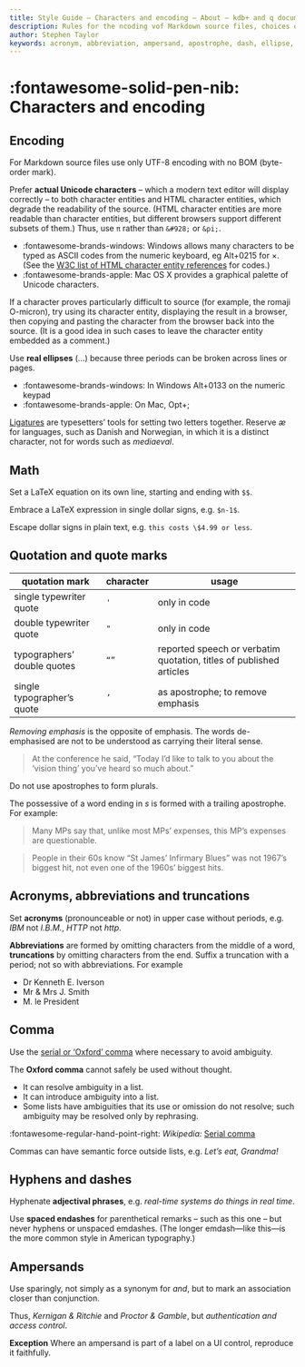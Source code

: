 ```yaml
---
title: Style Guide – Characters and encoding – About – kdb+ and q documentation
description: Rules for the ncoding vof Markdown source files, choices of characters, how to use quotation marks, how to write acronyms and abbreviations.
author: Stephen Taylor
keywords: acronym, abbreviation, ampersand, apostrophe, dash, ellipse, encoding, hyphen, latex, ligature, math, quotation, quote, unicode
---
```

# :fontawesome-solid-pen-nib: Characters and encoding 


## Encoding

For Markdown source files use only UTF-8 encoding with no BOM (byte-order mark).

Prefer **actual Unicode characters** – which a modern text editor will display correctly – to both character entities and HTML character entities, which degrade the readability of the source. (HTML character entities are more readable than character entities, but different browsers support different subsets of them.) Thus, use `π` rather than `&#928;` or `&pi;`. 

-   :fontawesome-brands-windows: Windows allows many characters to be typed as ASCII codes from the numeric keyboard, eg Alt+0215 for ×. (See the [W3C list of HTML character entity references](https://www.w3.org/TR/html401/sgml/entities.html#h-24.2) for codes.) 
-   :fontawesome-brands-apple: Mac OS X provides a graphical palette of Unicode characters. 

If a character proves particularly difficult to source (for example, the romaji O-micron), try using its character entity, displaying the result in a browser, then copying and pasting the character from the browser back into the source. (It is a good idea in such cases to leave the character entity embedded as a comment.)

Use **real ellipses** (…) because three periods can be broken across lines or pages. 

-   :fontawesome-brands-windows: In Windows Alt+0133 on the numeric keypad 
-   :fontawesome-brands-apple: On Mac, Opt+;

[Ligatures](https://en.wikipedia.org/wiki/Glyph) are typesetters’ tools for setting two letters together. Reserve _æ_ for languages, such as Danish and Norwegian, in which it is a distinct character, not for words such as _mediaeval_.


## Math

Set a LaTeX equation on its own line, starting and ending with `$$`.

Embrace a LaTeX expression in single dollar signs, e.g. `$n-1$`. 

Escape dollar signs in plain text, e.g. `this costs \$4.99 or less`.


## Quotation and quote marks

quotation mark              | character | usage
----------------------------|-----------| -----
single typewriter quote     | `'`       | only in code
double typewriter quote     | `"`       | only in code
typographers’ double quotes | `“”`      | reported speech or verbatim quotation, titles of published articles
single typographer’s quote  | `’`       | as apostrophe; to remove emphasis

_Removing emphasis_ is the opposite of emphasis. The words de-emphasised are not to be understood as carrying their literal sense. 

> At the conference he said, “Today I’d like to talk to you about the ‘vision thing’ you’ve heard so much about.”

Do not use apostrophes to form plurals. 

The possessive of a word ending in _s_ is formed with a trailing apostrophe. 
For example:

> Many MPs say that, unlike most MPs’ expenses, this MP’s expenses are questionable.

> People in their 60s know “St James’ Infirmary Blues” was not 1967’s biggest hit, not even one of the 1960s’ biggest hits. 


## Acronyms, abbreviations and truncations

Set **acronyms** (pronounceable or not) in upper case without periods, e.g. _IBM_ not _I.B.M._, _HTTP_ not _http_. 

**Abbreviations** are formed by omitting characters from the middle of a word, **truncations** by omitting characters from the end. Suffix a truncation with a period; not so with abbreviations. For example

-   Dr Kenneth E. Iverson
-   Mr & Mrs J. Smith 
-   M. le President 


## Comma

Use the [serial or ‘Oxford’ comma](https://en.wikipedia.org/wiki/Serial_comma) where necessary to avoid ambiguity. 

The **Oxford comma** cannot safely be used without thought. 

-   It can resolve ambiguity in a list.
-   It can introduce ambiguity into a list.
-   Some lists have ambiguities that its use or omission do not resolve; such ambiguity may be resolved only by rephrasing.

:fontawesome-regular-hand-point-right: _Wikipedia:_ [Serial comma](https://en.wikipedia.org/wiki/Serial_comma)

Commas can have semantic force outside lists, e.g. _Let’s eat, Grandma!_



## Hyphens and dashes

Hyphenate **adjectival phrases**, e.g. _real-time systems do things in real time_. 

Use **spaced endashes** for parenthetical remarks – such as this one – but never hyphens or unspaced emdashes. (The longer emdash—like this—is the more common style in American typography.)


## Ampersands

Use sparingly, not simply as a synonym for _and_, but to mark an association closer than conjunction.

Thus, _Kernigan & Ritchie_ and _Proctor & Gamble_, but _authentication and access control_.

**Exception** Where an ampersand is part of a label on a UI control, reproduce it faithfully.
